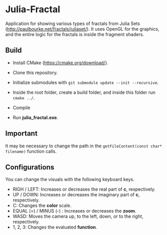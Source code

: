 # Julia-Fractal

Application for showing various types of fractals from Julia Sets (http://paulbourke.net/fractals/juliaset/). It uses OpenGL for the graphics, and the entire logic for the fractals is inside the fragment shaders.

## Build

- Install CMake (https://cmake.org/download/).

- Clone this repository.

- Initialize submodules with ``` git submodule update --init --recursive ```.

- Inside the root folder, create a build folder, and inside this folder run ``` cmake ../ ```.

- Compile

- Run **julia_fractal.exe**.
 
## Important

It may be necessary to change the path in the ``` getFileContent(const char* filename) ``` function calls.

## Configurations

You can change the visuals with the following keyboard keys.

- RIGH / LEFT: Increases or decreases the real part of **c**, respectively.
- UP / DOWN: Increases or decreases the imaginary part of **c**, respectively.
- C: Changes the **color** scale.
- EQUAL (=) / MINUS (-) : Increases or decreases the **zoom**.
- WASD: Moves the camera up, to the left, down, or to the right, respectively.
- 1, 2, 3: Changes the evaluated **function**. 

